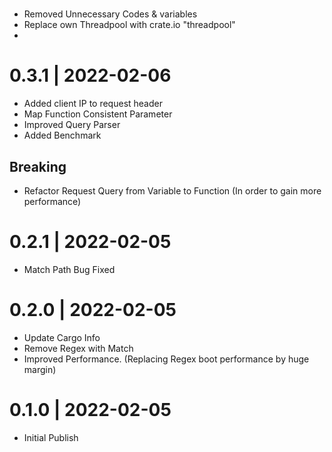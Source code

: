 #

- Removed Unnecessary Codes & variables
- Replace own Threadpool with crate.io "threadpool"
-

# 0.3.1 | 2022-02-06

- Added client IP to request header
- Map Function Consistent Parameter
- Improved Query Parser
- Added Benchmark

## Breaking

- Refactor Request Query from Variable to Function (In order to gain more
  performance)

# 0.2.1 | 2022-02-05

- Match Path Bug Fixed

# 0.2.0 | 2022-02-05

- Update Cargo Info
- Remove Regex with Match
- Improved Performance. (Replacing Regex boot performance by huge margin)

# 0.1.0 | 2022-02-05

- Initial Publish

